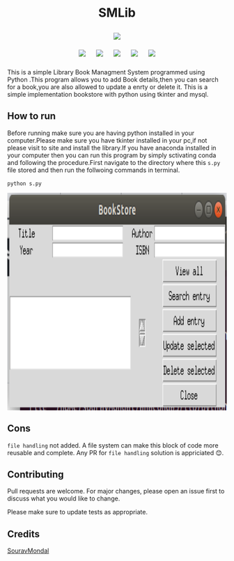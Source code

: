 <h1 align="center">SMLib</h1>

<p align="center">
<img style="padding:10px;" src="https://img.shields.io/badge/Open%20Source-💕%20-9cf?style=for-the-badge"><br>
<img style="padding:10px;" src="https://img.shields.io/github/contributors/ask2sm/SMLib?style=flat-square">
<img style="padding:10px;" src="https://img.shields.io/github/forks/ask2sm/SMLib?label=Forks&style=flat-square">
<img style="padding:10px;" src="https://img.shields.io/github/stars/ask2sm/SMLib?style=flat-square">
<img style="padding:10px;" src="https://img.shields.io/github/languages/count/ask2sm/SMLib?style=flat-square">
<img style="padding:10px;" src="https://img.shields.io/github/license/ask2sm/SMLib?style=flat-square">


This is a simple Library Book Managment System programmed using Python .This program allows you to add Book details,then you can search for a book,you are also allowed to update a enrty or delete it.
This is a simple implementation bookstore with python using tkinter and mysql. 

## How to run

Before running make sure you are having python installed in your computer.Please make sure you have tkinter installed in your pc,if not please visit to site and install the library.If you have anaconda installed in your computer then you can run this program by simply sctivating conda and following the procedure.First navigate to the directory where this ```s.py ``` file stored and then run the follwoing commands in terminal.

```#Python and tkinter should be installed,Run the following in terminal--
python s.py
```
<img align="center" height="500" src="Screenshot from 2019-12-16 01-07-24.png" alt="BookStore"/>

## Cons
```file handling``` not added. A file system can make this block of code more reusable and complete. Any PR for ```file handling``` 
solution is appriciated 😊.

## Contributing
Pull requests are welcome. For major changes, please open an issue first to discuss what you would like to change.

Please make sure to update tests as appropriate.

## Credits
[SouravMondal](https://github.com/ask2sm)
